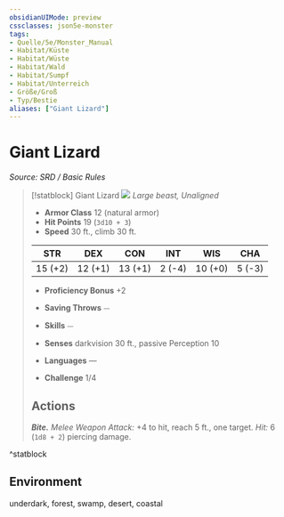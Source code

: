```yaml
---
obsidianUIMode: preview
cssclasses: json5e-monster
tags:
- Quelle/5e/Monster_Manual
- Habitat/Küste
- Habitat/Wüste
- Habitat/Wald
- Habitat/Sumpf
- Habitat/Unterreich
- Größe/Groß
- Typ/Bestie
aliases: ["Giant Lizard"]
---
```

# Giant Lizard
*Source: SRD / Basic Rules*  

> [!statblock] Giant Lizard
> ![](compendium/bestiary/beast/token/giant-lizard.png#token)
> *Large beast, Unaligned*
> 
> - **Armor Class** 12  (natural armor)
> - **Hit Points** 19 (`3d10 + 3`)
> - **Speed** 30 ft., climb 30 ft.
> 
> |STR|DEX|CON|INT|WIS|CHA|
> |:---:|:---:|:---:|:---:|:---:|:---:|
> |15 (+2)|12 (+1)|13 (+1)| 2 (-4)|10 (+0)| 5 (-3)|
> 
> - **Proficiency Bonus** +2
> - **Saving Throws** ⏤
> - **Skills** ⏤
> - **Senses** darkvision 30 ft., passive Perception 10
> 
> - **Languages** —
> - **Challenge** 1/4
> 
> ## Actions
> 
> ***Bite.*** *Melee Weapon Attack:* +4 to hit, reach 5 ft., one target. *Hit:* 6 (`1d8 + 2`) piercing damage.
^statblock

## Environment

underdark, forest, swamp, desert, coastal